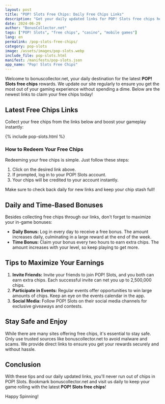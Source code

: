 ```yaml
---
layout: post
title: "POP! Slots Free Chips: Daily Free Chips Links"
description: "Get your daily updated links for POP! Slots free chips here at BonusCollector.net. Collect your free chips without any registration or tasks!"
date: 2024-06-29
author: "BonusCollector.net"
tags: ["POP! Slots", "free chips", "casino", "mobile games"]
lang: en
permalink: /pop-slots-free-chips/
category: pop-slots
image: /assets/images/pop-slots.webp
include_file: pop-slots.html
manifest: /manifests/pop-slots.json
app_name: "Pop! Slots Free Chips"
---
```


Welcome to bonuscollector.net, your daily destination for the latest **POP! Slots free chips** rewards. We update our site regularly to ensure you get the most out of your gaming experience without spending a dime. Below are the newest links to claim your free chips today!

## Latest Free Chips Links

Collect your free chips from the links below and boost your gameplay instantly:

{% include pop-slots.html %}

### How to Redeem Your Free Chips

Redeeming your free chips is simple. Just follow these steps:

1. Click on the desired link above.
2. If prompted, log in to your POP! Slots account.
3. Your chips will be credited to your account instantly.

Make sure to check back daily for new links and keep your chip stash full!

## Daily and Time-Based Bonuses

Besides collecting free chips through our links, don't forget to maximize your in-game bonuses:

- **Daily Bonus:** Log in every day to receive a free bonus. The amount increases daily, culminating in a large reward at the end of the week.
- **Time Bonus:** Claim your bonus every two hours to earn extra chips. The amount increases with your level, so keep playing to get more.

## Tips to Maximize Your Earnings

1. **Invite Friends:** Invite your friends to join POP! Slots, and you both can earn extra chips. Each successful invite can net you up to 2,500,000 chips.
2. **Participate in Events:** Regular events offer opportunities to win large amounts of chips. Keep an eye on the events calendar in the app.
3. **Social Media:** Follow POP! Slots on their social media channels for exclusive giveaways and contests.

## Stay Safe and Enjoy

While there are many sites offering free chips, it's essential to stay safe. Only use trusted sources like bonuscollector.net to avoid malware and scams. We provide direct links to ensure you get your rewards securely and without hassle.

## Conclusion

With these tips and our daily updated links, you'll never run out of chips in POP! Slots. Bookmark bonuscollector.net and visit us daily to keep your game rolling with the latest **POP! Slots free chips**!

Happy Spinning!